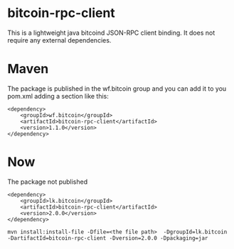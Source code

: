 bitcoin-rpc-client
==================

This is a lightweight java bitcoind JSON-RPC client binding. It does not require any external dependencies.

Maven
=====
The package is published in the wf.bitcoin group and you can add it to you pom.xml adding a section like this:

```
<dependency>
    <groupId>wf.bitcoin</groupId>
    <artifactId>bitcoin-rpc-client</artifactId>
    <version>1.1.0</version>
</dependency>
```

Now
=====
The package not published

```
<dependency>
    <groupId>lk.bitcoin</groupId>
    <artifactId>bitcoin-rpc-client</artifactId>
    <version>2.0.0</version>
</dependency>
```


```
mvn install:install-file -Dfile=<the file path>  -DgroupId=lk.bitcoin -DartifactId=bitcoin-rpc-client -Dversion=2.0.0 -Dpackaging=jar
```